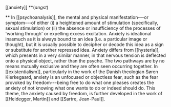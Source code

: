 [[anxiety]] **(*angst*)

** In
[[psychoanalysis]], the
mental and physical manifestation---or symptom---of either (i) a
heightened amount of stimulation (specifically, sexual stimulation) or
(ii) the absence or insufficiency of the processes of 'working through'
or expelling excess excitation. Anxiety is ideational inasmuch as it is
always bound to an idea (i.e. a particular image or thought), but it is
usually possible to decipher or decode this idea as a sign or substitute
for another repressed idea. Anxiety differs from
[[hysteria]], which presents
in a very similar manner, in that nervous tension is deflected onto a
physical object, rather than the psyche. The two pathways are by no
means mutually exclusive and they are often seen occurring together. In
[[existentialism]],
particularly in the work of the Danish theologian Søren Kierkegaard,
anxiety is an unfocused or objectless fear, such as the fear provoked by
freedom---being free to do what one pleases creates the anxiety of not
knowing what one wants to do or indeed should do. This theme, the
anxiety caused by freedom, is further developed in the work of [[Heidegger, Martin]] and [[Sartre, Jean-Paul]].
